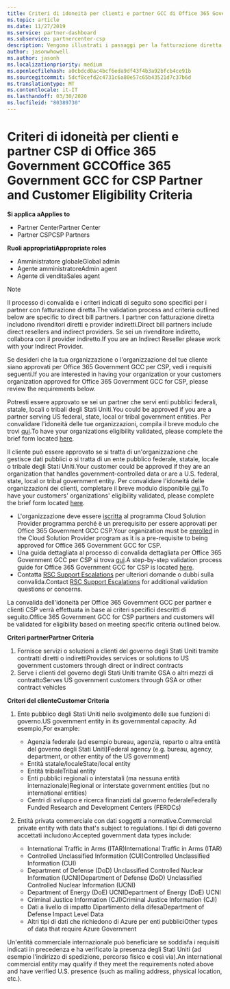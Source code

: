 ```yaml
---
title: Criteri di idoneità per clienti e partner GCC di Office 365 Government | Centro per i partner
ms.topic: article
ms.date: 11/27/2019
ms.service: partner-dashboard
ms.subservice: partnercenter-csp
description: Vengono illustrati i passaggi per la fatturazione diretta dei partner (rivenditori diretti, provider indiretti) per convalidare i partner e i clienti per Office 365 Government GCC per CSP.
author: jasonwhowell
ms.author: jasonh
ms.localizationpriority: medium
ms.openlocfilehash: a0cbdcd0ac4bcf6eda9df43f4b3a92bfcb4ce91b
ms.sourcegitcommit: 5dcf8cefd2c4731c6a80e57c65b43521d7c37b6d
ms.translationtype: MT
ms.contentlocale: it-IT
ms.lasthandoff: 03/30/2020
ms.locfileid: "80389730"
---
```

# <a name="office-365-government-gcc-for-csp-partner-and-customer-eligibility-criteria"></a><span data-ttu-id="e7fc5-103">Criteri di idoneità per clienti e partner CSP di Office 365 Government GCC</span><span class="sxs-lookup"><span data-stu-id="e7fc5-103">Office 365 Government GCC for CSP Partner and Customer Eligibility Criteria</span></span>

<span data-ttu-id="e7fc5-104">**Si applica a**</span><span class="sxs-lookup"><span data-stu-id="e7fc5-104">**Applies to**</span></span>

-  <span data-ttu-id="e7fc5-105">Partner Center</span><span class="sxs-lookup"><span data-stu-id="e7fc5-105">Partner Center</span></span>
-  <span data-ttu-id="e7fc5-106">Partner CSP</span><span class="sxs-lookup"><span data-stu-id="e7fc5-106">CSP Partners</span></span>

<span data-ttu-id="e7fc5-107">**Ruoli appropriati**</span><span class="sxs-lookup"><span data-stu-id="e7fc5-107">**Appropriate roles**</span></span>

- <span data-ttu-id="e7fc5-108">Amministratore globale</span><span class="sxs-lookup"><span data-stu-id="e7fc5-108">Global admin</span></span>
- <span data-ttu-id="e7fc5-109">Agente amministratore</span><span class="sxs-lookup"><span data-stu-id="e7fc5-109">Admin agent</span></span>
- <span data-ttu-id="e7fc5-110">Agente di vendita</span><span class="sxs-lookup"><span data-stu-id="e7fc5-110">Sales agent</span></span>

>[!NOTE]
><span data-ttu-id="e7fc5-111">Il processo di convalida e i criteri indicati di seguito sono specifici per i partner con fatturazione diretta.</span><span class="sxs-lookup"><span data-stu-id="e7fc5-111">The validation process and criteria outlined below are specific to direct bill partners.</span></span> <span data-ttu-id="e7fc5-112">I partner con fatturazione diretta includono rivenditori diretti e provider indiretti.</span><span class="sxs-lookup"><span data-stu-id="e7fc5-112">Direct bill partners include direct resellers and indirect providers.</span></span>  <span data-ttu-id="e7fc5-113">Se sei un rivenditore indiretto, collabora con il provider indiretto.</span><span class="sxs-lookup"><span data-stu-id="e7fc5-113">If you are an Indirect Reseller please work with your Indirect Provider.</span></span>

<span data-ttu-id="e7fc5-114">Se desideri che la tua organizzazione o l'organizzazione del tue cliente siano approvati per Office 365 Government GCC per CSP, vedi i requisiti seguenti.</span><span class="sxs-lookup"><span data-stu-id="e7fc5-114">If you are interested in having your organization or your customers organization approved for Office 365 Government GCC for CSP, please review the requirements below.</span></span>

<span data-ttu-id="e7fc5-115">Potresti essere approvato se sei un partner che servi enti pubblici federali, statale, locali o tribali degli Stati Uniti.</span><span class="sxs-lookup"><span data-stu-id="e7fc5-115">You could be approved if you are a partner serving US federal, state, local or tribal government entities.</span></span> <span data-ttu-id="e7fc5-116">Per convalidare l'idoneità delle tue organizzazioni, compila il breve modulo che trovi [qui](https://products.office.com/government/eligibility-validation?ReqType=CSPPartner).</span><span class="sxs-lookup"><span data-stu-id="e7fc5-116">To have your organizations eligibility validated, please complete the brief form located [here](https://products.office.com/government/eligibility-validation?ReqType=CSPPartner).</span></span>

<span data-ttu-id="e7fc5-117">Il cliente può essere approvato se si tratta di un'organizzazione che gestisce dati pubblici o si tratta di un ente pubblico federale, statale, locale o tribale degli Stati Uniti.</span><span class="sxs-lookup"><span data-stu-id="e7fc5-117">Your customer could be approved if they are an organization that handles government-controlled data or are a U.S. federal, state, local or tribal government entity.</span></span> <span data-ttu-id="e7fc5-118">Per convalidare l'idoneità delle organizzazioni dei clienti, completare il breve modulo disponibile [qui](https://products.office.com/government/eligibility-validation?ReqType=CSPCustomer).</span><span class="sxs-lookup"><span data-stu-id="e7fc5-118">To have your customers' organizations' eligibility validated, please complete the brief form located [here](https://products.office.com/government/eligibility-validation?ReqType=CSPCustomer).</span></span> 

-   <span data-ttu-id="e7fc5-119">L'organizzazione deve essere [iscritta](https://partnercenter.microsoft.com/partner/cloud-solution-provider) al programma Cloud Solution Provider programma perché è un prerequisito per essere approvati per Office 365 Government GCC CSP.</span><span class="sxs-lookup"><span data-stu-id="e7fc5-119">Your organization must be [enrolled](https://partnercenter.microsoft.com/partner/cloud-solution-provider) in the Cloud Solution Provider program as it is a pre-requisite to being approved for Office 365 Government GCC for CSP.</span></span>
-   <span data-ttu-id="e7fc5-120">Una guida dettagliata al processo di convalida dettagliata per Office 365 Government GCC per CSP si trova [qui](https://go.microsoft.com/fwlink/?linkid=2007323).</span><span class="sxs-lookup"><span data-stu-id="e7fc5-120">A step-by-step validation process guide for Office 365 Government GCC for CSP is located [here](https://go.microsoft.com/fwlink/?linkid=2007323).</span></span>
-   <span data-ttu-id="e7fc5-121">Contatta [RSC Support Escalations](mailto:usgcce@microsoft.com) per ulteriori domande o dubbi sulla convalida.</span><span class="sxs-lookup"><span data-stu-id="e7fc5-121">Contact [RSC Support Escalations](mailto:usgcce@microsoft.com) for additional validation questions or concerns.</span></span>

<span data-ttu-id="e7fc5-122">La convalida dell'idoneità per Office 365 Government GCC per partner e clienti CSP verrà effettuata in base ai criteri specifici descritti di seguito.</span><span class="sxs-lookup"><span data-stu-id="e7fc5-122">Office 365 Government GCC for CSP partners and customers will be validated for eligibility based on meeting specific criteria outlined below.</span></span>

<span data-ttu-id="e7fc5-123">**Criteri partner**</span><span class="sxs-lookup"><span data-stu-id="e7fc5-123">**Partner Criteria**</span></span>
1.  <span data-ttu-id="e7fc5-124">Fornisce servizi o soluzioni a clienti del governo degli Stati Uniti tramite contratti diretti o indiretti</span><span class="sxs-lookup"><span data-stu-id="e7fc5-124">Provides services or solutions to US government customers through direct or indirect contracts</span></span>
2.  <span data-ttu-id="e7fc5-125">Serve i clienti del governo degli Stati Uniti tramite GSA o altri mezzi di contratto</span><span class="sxs-lookup"><span data-stu-id="e7fc5-125">Serves US government customers through GSA or other contract vehicles</span></span>

<span data-ttu-id="e7fc5-126">**Criteri del cliente**</span><span class="sxs-lookup"><span data-stu-id="e7fc5-126">**Customer Criteria**</span></span>
1.  <span data-ttu-id="e7fc5-127">Ente pubblico degli Stati Uniti nello svolgimento delle sue funzioni di governo.</span><span class="sxs-lookup"><span data-stu-id="e7fc5-127">US government entity in its governmental capacity.</span></span> <span data-ttu-id="e7fc5-128">Ad esempio,</span><span class="sxs-lookup"><span data-stu-id="e7fc5-128">For example:</span></span>
 
    -  <span data-ttu-id="e7fc5-129">Agenzia federale (ad esempio bureau, agenzia, reparto o altra entità del governo degli Stati Uniti)</span><span class="sxs-lookup"><span data-stu-id="e7fc5-129">Federal agency (e.g. bureau, agency, department, or other entity of the US government)</span></span>
    -   <span data-ttu-id="e7fc5-130">Entità statale/locale</span><span class="sxs-lookup"><span data-stu-id="e7fc5-130">State/local entity</span></span> 
    -   <span data-ttu-id="e7fc5-131">Entità tribale</span><span class="sxs-lookup"><span data-stu-id="e7fc5-131">Tribal entity</span></span>
    -   <span data-ttu-id="e7fc5-132">Enti pubblici regionali o interstatali (ma nessuna entità internazionale)</span><span class="sxs-lookup"><span data-stu-id="e7fc5-132">Regional or interstate government entities (but no international entities)</span></span>
    -   <span data-ttu-id="e7fc5-133">Centri di sviluppo e ricerca finanziati dal governo federale</span><span class="sxs-lookup"><span data-stu-id="e7fc5-133">Federally Funded Research and Development Centers (FERDCs)</span></span>

2.  <span data-ttu-id="e7fc5-134">Entità privata commerciale con dati soggetti a normative.</span><span class="sxs-lookup"><span data-stu-id="e7fc5-134">Commercial private entity with data that's subject to regulations.</span></span> <span data-ttu-id="e7fc5-135">I tipi di dati governo accettati includono:</span><span class="sxs-lookup"><span data-stu-id="e7fc5-135">Accepted government data types include:</span></span> 
    -   <span data-ttu-id="e7fc5-136">International Traffic in Arms (ITAR)</span><span class="sxs-lookup"><span data-stu-id="e7fc5-136">International Traffic in Arms (ITAR)</span></span>
    -   <span data-ttu-id="e7fc5-137">Controlled Unclassified Information (CUI)</span><span class="sxs-lookup"><span data-stu-id="e7fc5-137">Controlled Unclassified Information (CUI)</span></span>
    -   <span data-ttu-id="e7fc5-138">Department of Defense (DoD) Unclassified Controlled Nuclear Information (UCNI)</span><span class="sxs-lookup"><span data-stu-id="e7fc5-138">Department of Defense (DoD) Unclassified Controlled Nuclear Information (UCNI)</span></span>
    -   <span data-ttu-id="e7fc5-139">Department of Energy (DoE) UCNI</span><span class="sxs-lookup"><span data-stu-id="e7fc5-139">Department of Energy (DoE) UCNI</span></span>
    -   <span data-ttu-id="e7fc5-140">Criminal Justice Information (CJI)</span><span class="sxs-lookup"><span data-stu-id="e7fc5-140">Criminal Justice Information (CJI)</span></span>
    -   <span data-ttu-id="e7fc5-141">Dati a livello di impatto Dipartimento della difesa</span><span class="sxs-lookup"><span data-stu-id="e7fc5-141">Department of Defense Impact Level Data</span></span>
    -   <span data-ttu-id="e7fc5-142">Altri tipi di dati che richiedono di Azure per enti pubblici</span><span class="sxs-lookup"><span data-stu-id="e7fc5-142">Other types of data that require Azure Government</span></span>

<span data-ttu-id="e7fc5-143">Un'entità commerciale internazionale può beneficiare se soddisfa i requisiti indicati in precedenza e ha verificato la presenza degli Stati Uniti (ad esempio l'indirizzo di spedizione, percorso fisico e così via).</span><span class="sxs-lookup"><span data-stu-id="e7fc5-143">An international commercial entity may qualify if they meet the requirements noted above and have verified U.S. presence (such as mailing address, physical location, etc.).</span></span>

